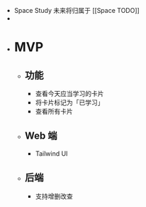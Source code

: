 - Space Study 未来将归属于 [[Space TODO]]
-
- # MVP
	- ## 功能
		- 查看今天应当学习的卡片
		- 将卡片标记为「已学习」
		- 查看所有卡片
	- ## Web 端
		- Tailwind UI
	- ## 后端
		- 支持增删改查